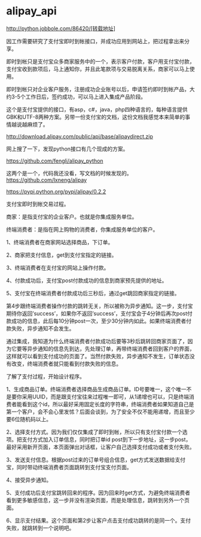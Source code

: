 # alipay_api
http://python.jobbole.com/86420/[转载地址]

因工作需要研究了支付宝即时到帐接口，并成功应用到网站上，把过程拿出来分享。

即时到帐只是支付宝众多商家服务中的一个，表示客户付款，客户用支付宝付款，支付宝收到款项后，马上通知你，并且此笔款项与交易脱离关系，商家可以马上使用。

即时到帐只对企业客户服务，注册成功企业账号以后，申请签约即时到帐产品，大约3-5个工作日后，签约成功，可以马上进入集成产品阶段。

这个是支付宝提供的接口，有asp，c#，java，php四种语言的，每种语言提供GBK和UTF-8两种方案。另带一份支付宝的文档，这份文档我感觉本来简单的事情越说越麻烦了。

http://download.alipay.com/public/api/base/alipaydirect.zip

网上搜了一下，发现python接口有几个现成的方案。

https://github.com/fengli/alipay_python

这两个是一个，代码我还没看，写文档的时候发现的。
https://github.com/lxneng/alipay

https://pypi.python.org/pypi/alipay/0.2.2

支付宝即时到帐交易过程。

商家：是指支付宝的企业客户。也就是你集成服务单位。

终端消费者：是指在网上购物的消费者，你集成服务单位的客户。

1、终端消费者在商家网站选择商品，下订单。

2、商家把支付信息，get到支付宝指定的链接。

3、终端消费者在支付宝的网站上操作付款。

4、付款成功后，支付宝post付款成功的信息到商家预先提供的地址。

5、支付宝在终端消费者付款成功后三秒后，通过get跳回商家指定的链接。

第4步跟终端消费者操作付款的跳转无关，所以被称为异步通知。这一步，支付宝期待你返回’success’，如果你不返回’success’，支付宝会于4分钟后再次post付款成功的信息，此后每10分钟post一次，至少30分钟内如此。如果终端消费者付款失败，异步通知不会发生。

通过集成，我知道为什么终端消费者付款成功后要等3秒后跳转回商家页面了，因为它要等异步通知的信息先到达，先处理订单，再带终端消费者回到客户的界面，这样就可以看到支付成功的页面了。当然付款失败，异步通知不发生，订单状态没有改变，终端消费者就只能看到付款失败的信息。

了解了支付过程，开始设计程序。

1、生成商品订单。终端消费者选择商品生成商品订单。ID号要唯一，这个唯一不是要你采用UUID，而是跟支付宝往来过程唯一即可，从1递增也可以，只是终端消费者能看到这个id，所以最好采用固定长度的字符串，终端消费者如果知道自己是第一个客户，会不会心里发怵？后面会谈到，为了安全不仅不能用递增，而且至少要6位随机码以上。

2、选择支付方式。因为我们仅仅集成了即时到帐，所以只有支付宝付款一个选项。把支付方式加入订单信息，同时把订单id post到下一步地址，这一步post，最好采用新开页面，本页面弹出对话框，让客户自己选择支付成功或者支付失败。

3、发送支付信息。根据post过来的订单号组合信息，get方式发送数据给支付宝，同时带动终端消费者页面跳转到支付宝支付页面。

4、接受异步通知。

5、支付成功后支付宝跳转回来的程序。因为回来时get方式，为避免终端消费者看到更多敏感信息，这一步并没有渲染页面，而是处理信息，跳转到另外一个页面。

6、显示支付结果。这个页面和第2步让客户点击支付成功跳转的是同一个。支付失败，就跳转到一个说明吧。
